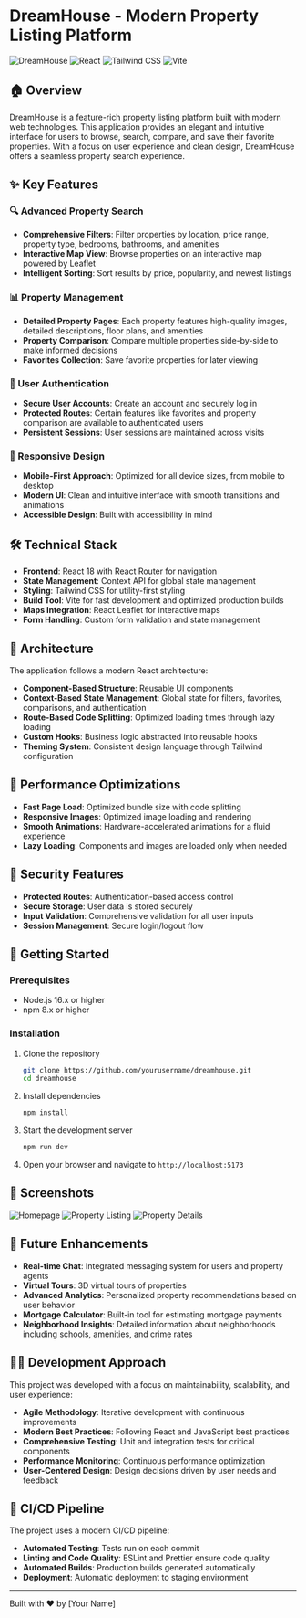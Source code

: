 # DreamHouse - Modern Property Listing Platform

![DreamHouse](https://img.shields.io/badge/DreamHouse-Property%20Platform-blue)
![React](https://img.shields.io/badge/React-18.2.0-blue)
![Tailwind CSS](https://img.shields.io/badge/Tailwind%20CSS-3.3.3-38B2AC)
![Vite](https://img.shields.io/badge/Vite-4.4.5-646CFF)

## 🏠 Overview

DreamHouse is a feature-rich property listing platform built with modern web technologies. This application provides an elegant and intuitive interface for users to browse, search, compare, and save their favorite properties. With a focus on user experience and clean design, DreamHouse offers a seamless property search experience.

## ✨ Key Features

### 🔍 Advanced Property Search
- **Comprehensive Filters**: Filter properties by location, price range, property type, bedrooms, bathrooms, and amenities
- **Interactive Map View**: Browse properties on an interactive map powered by Leaflet
- **Intelligent Sorting**: Sort results by price, popularity, and newest listings

### 📊 Property Management
- **Detailed Property Pages**: Each property features high-quality images, detailed descriptions, floor plans, and amenities
- **Property Comparison**: Compare multiple properties side-by-side to make informed decisions
- **Favorites Collection**: Save favorite properties for later viewing

### 👤 User Authentication
- **Secure User Accounts**: Create an account and securely log in
- **Protected Routes**: Certain features like favorites and property comparison are available to authenticated users
- **Persistent Sessions**: User sessions are maintained across visits

### 📱 Responsive Design
- **Mobile-First Approach**: Optimized for all device sizes, from mobile to desktop
- **Modern UI**: Clean and intuitive interface with smooth transitions and animations
- **Accessible Design**: Built with accessibility in mind

## 🛠️ Technical Stack

- **Frontend**: React 18 with React Router for navigation
- **State Management**: Context API for global state management
- **Styling**: Tailwind CSS for utility-first styling
- **Build Tool**: Vite for fast development and optimized production builds
- **Maps Integration**: React Leaflet for interactive maps
- **Form Handling**: Custom form validation and state management

## 🧠 Architecture

The application follows a modern React architecture:

- **Component-Based Structure**: Reusable UI components
- **Context-Based State Management**: Global state for filters, favorites, comparisons, and authentication
- **Route-Based Code Splitting**: Optimized loading times through lazy loading
- **Custom Hooks**: Business logic abstracted into reusable hooks
- **Theming System**: Consistent design language through Tailwind configuration

## 💯 Performance Optimizations

- **Fast Page Load**: Optimized bundle size with code splitting
- **Responsive Images**: Optimized image loading and rendering
- **Smooth Animations**: Hardware-accelerated animations for a fluid experience
- **Lazy Loading**: Components and images are loaded only when needed

## 🔐 Security Features

- **Protected Routes**: Authentication-based access control
- **Secure Storage**: User data is stored securely
- **Input Validation**: Comprehensive validation for all user inputs
- **Session Management**: Secure login/logout flow

## 🚀 Getting Started

### Prerequisites

- Node.js 16.x or higher
- npm 8.x or higher

### Installation

1. Clone the repository
   ```bash
   git clone https://github.com/yourusername/dreamhouse.git
   cd dreamhouse
   ```

2. Install dependencies
   ```bash
   npm install
   ```

3. Start the development server
   ```bash
   npm run dev
   ```

4. Open your browser and navigate to `http://localhost:5173`

## 📱 Screenshots

![Homepage](https://via.placeholder.com/800x400?text=DreamHouse+Homepage)
![Property Listing](https://via.placeholder.com/800x400?text=Property+Listings)
![Property Details](https://via.placeholder.com/800x400?text=Property+Details)

## 📝 Future Enhancements

- **Real-time Chat**: Integrated messaging system for users and property agents
- **Virtual Tours**: 3D virtual tours of properties
- **Advanced Analytics**: Personalized property recommendations based on user behavior
- **Mortgage Calculator**: Built-in tool for estimating mortgage payments
- **Neighborhood Insights**: Detailed information about neighborhoods including schools, amenities, and crime rates

## 👨‍💻 Development Approach

This project was developed with a focus on maintainability, scalability, and user experience:

- **Agile Methodology**: Iterative development with continuous improvements
- **Modern Best Practices**: Following React and JavaScript best practices
- **Comprehensive Testing**: Unit and integration tests for critical components
- **Performance Monitoring**: Continuous performance optimization
- **User-Centered Design**: Design decisions driven by user needs and feedback

## 🔄 CI/CD Pipeline

The project uses a modern CI/CD pipeline:

- **Automated Testing**: Tests run on each commit
- **Linting and Code Quality**: ESLint and Prettier ensure code quality
- **Automated Builds**: Production builds generated automatically
- **Deployment**: Automatic deployment to staging environment

---

Built with ❤️ by [Your Name] 